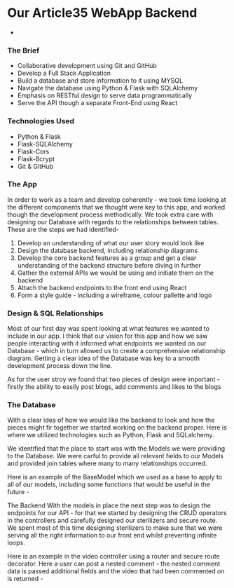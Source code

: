 # Our Article35 WebApp Backend
-
### The Brief
* Collaborative development using Git and GitHub
* Develop a Full Stack Application
* Build a database and store information to it using MYSQL
* Navigate the database using Python & Flask with SQLAlchemy
* Emphasis on RESTful design to serve data programmatically
* Serve the API though a separate Front-End using React
### Technologies Used
* Python & Flask
* Flask-SQLAlchemy
* Flask-Cors
* Flask-Bcrypt
* Git & GitHub
### The App
In order to work as a team and develop coherently - we took time looking at the different components that we thought were key to this app, and worked though the development process methodically. We took extra care with designing our Database with regards to the relationships between tables. These are the steps we had identified-
1. Develop an understanding of what our user story would look like
2. Design the database backend, including relationship diagrams
3. Develop the core backend features as a group and get a clear understanding of the backend structure before diving in further
4. Gather the external APIs we would be using and initiate them on the backend
5. Attach the backend endpoints to the front end using React
6. Form a style guide - including a wireframe, colour pallette and logo
### Design & SQL Relationships
Most of our first day was spent looking at what features we wanted to include in our app. I think that our vision for this app and how we saw people interacting with it informed what endpoints we wanted on our Database - which in turn allowed us to create a comprehensive relationship diagram. Getting a clear idea of the Database was key to a smooth development process down the line.

As for the user stroy we found that two pieces of design were important - firstly the ability to easily post blogs, add comments and likes to the blogs

### The Database
With a clear idea of how we would like the backend to look and how the pieces might fir together we started working on the backend proper. Here is where we utilized technologies such as Python, Flask and SQLalchemy.

We identified that the place to start was with the Models we were providing to the Database. We were carful to provide all relevant fields to our Models and provided join tables where many to many relationships occurred.

Here is an example of the BaseModel which we used as a base to apply to all of our models, including some functions that would be useful in the future -

The Backend
With the models in place the next step was to design the endpoints for our API - for that we started by designing the CRUD operators in the controllers and carefully designed our sterilizers and secure route. We spent most of this time designing sterilizers to make sure that we were serving all the right information to our front end whilst preventing infinite loops.

Here is an example in the video controller using a router and secure route decorator. Here a user can post a nested comment - the nested comment data is passed additional fields and the video that had been commented on is returned -